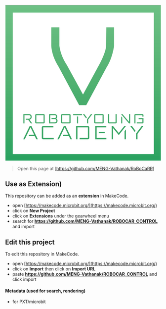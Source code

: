 ![Alt text](https://github.com/MENG-Vathanak/ROBOCAR_CONTROL/blob/master/RYA.png)

> Open this page at [https://github.com/MENG-Vathanak/RoBoCaRR]

## Use as Extension)

This repository can be added as an **extension** in MakeCode.

* open [https://makecode.microbit.org/](https://makecode.microbit.org/)
* click on **New Project**
* click on **Extensions** under the gearwheel menu
* search for **https://github.com/MENG-Vathanak/ROBOCAR_CONTROL** and import

## Edit this project

To edit this repository in MakeCode.

* open [https://makecode.microbit.org/](https://makecode.microbit.org/)
* click on **Import** then click on **Import URL**
* paste **https://github.com/MENG-Vathanak/ROBOCAR_CONTROL** and click import

#### Metadata (used for search, rendering)

* for PXT/microbit
<script src="https://makecode.com/gh-pages-embed.js"></script><script>makeCodeRender("{{ site.makecode.home_url }}", "{{ site.github.owner_name }}/{{ site.github.repository_name }}");</script>
